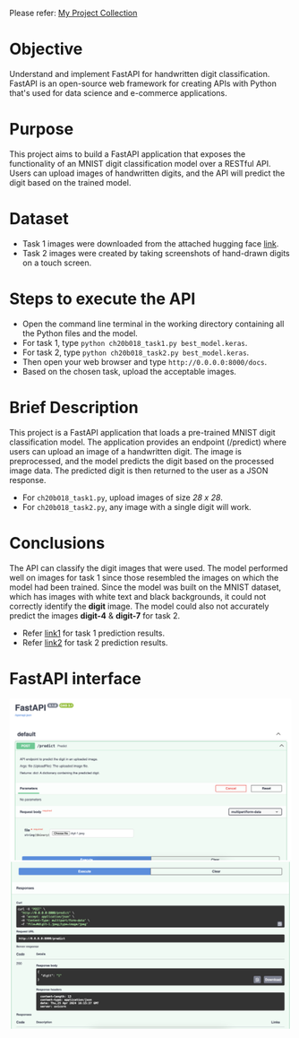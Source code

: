 Please refer: [My Project Collection](https://github.com/AswinBalamurugan/Machine_Learning_Projects/blob/main/README.md)

# Objective
Understand and implement FastAPI for handwritten digit classification. 
FastAPI is an open-source web framework for creating APIs with Python that's used for data science and e-commerce applications.

# Purpose
This project aims to build a FastAPI application that exposes the functionality of an MNIST digit classification model over a RESTful API. 
Users can upload images of handwritten digits, and the API will predict the digit based on the trained model.

# Dataset
- Task 1 images were downloaded from the attached hugging face [link](https://huggingface.co/datasets/mnist).
- Task 2 images were created by taking screenshots of hand-drawn digits on a touch screen.

# Steps to execute the API
- Open the command line terminal in the working directory containing all the Python files and the model.
- For task 1, type `python ch20b018_task1.py best_model.keras`. 
- For task 2, type `python ch20b018_task2.py best_model.keras`.
- Then open your web browser and type `http://0.0.0.0:8000/docs`.
- Based on the chosen task, upload the acceptable images.

# Brief Description
This project is a FastAPI application that loads a pre-trained MNIST digit classification model. 
The application provides an endpoint (/predict) where users can upload an image of a handwritten digit. 
The image is preprocessed, and the model predicts the digit based on the processed image data. 
The predicted digit is then returned to the user as a JSON response.

- For `ch20b018_task1.py`, upload images of size *28 x 28*.
- For `ch20b018_task2.py`, any image with a single digit will work.

# Conclusions
The API can classify the digit images that were used. 
The model performed well on images for task 1 since those resembled the images on which the model had been trained.
Since the model was built on the MNIST dataset, which has images with white text and black backgrounds, it could not correctly identify the **digit** image.
The model could also not accurately predict the images **digit-4** & **digit-7** for task 2.
- Refer [link1](https://github.com/AswinBalamurugan/MNIST_API/tree/main/predictions/task1) for task 1 prediction results.
- Refer [link2](https://github.com/AswinBalamurugan/MNIST_API/tree/main/predictions/task2) for task 2 prediction results.

# FastAPI interface

![img1](https://github.com/AswinBalamurugan/MNIST_API/blob/main/predictions/interface-1.png)
![img2](https://github.com/AswinBalamurugan/MNIST_API/blob/main/predictions/interface-2.png)
